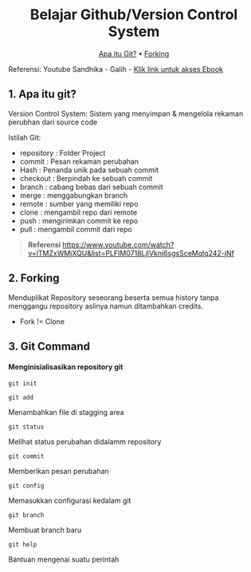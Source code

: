 
<h1 align="center">
  Belajar Github/Version Control System
</h1>

<p align="center">
  <a href="#apa-itu-git">Apa itu Git?</a> 
  • <a href="#forking">Forking</a> 
</p>

<p>
 Referensi: Youtube Sandhika - Galih
- <a href="https://git-scm.com/book/en/v2"> Klik link untuk akses Ebook</a> 
</p>



## 1. Apa itu git?

Version Control System: 
Sistem yang menyimpan & mengelola rekaman perubhan dari source code

Istilah Git:
* repository : Folder Project
* commit : Pesan rekaman perubahan
* Hash : Penanda unik pada sebuah commit
* checkout : Berpindah ke sebuah commit
* branch : cabang bebas dari sebuah commit
* merge : menggabungkan branch
* remote : sumber yang memiliki repo
* clone : mengambil repo dari remote
* push : mengirimkan commit ke repo
* pull : mengambil commit dari repo

> **Referensi**
> https://www.youtube.com/watch?v=lTMZxWMjXQU&list=PLFIM0718LjIVknj6sgsSceMqlq242-jNf

## 2. Forking

Menduplikat Repository seseorang beserta semua history tanpa menggangu repository aslinya namun ditambahkan credits.
- Fork != Clone

## 3. Git Command


<h4 font="bold">Menginisialisasikan repository git</h4>

```
git init
```


```
git add
```
Menambahkan file di stagging area

```
git status
```
Melihat status perubahan didalamm repository

```
git commit 
```
Memberikan pesan perubahan

```
git config
```
Memasukkan configurasi kedalam git

```
git branch
```
Membuat branch baru

```
git help
```
Bantuan mengenai suatu perintah





